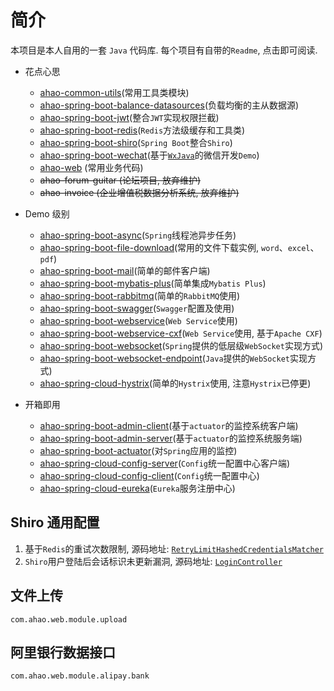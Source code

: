 # 简介
本项目是本人自用的一套 `Java` 代码库. 每个项目有自带的`Readme`, 点击即可阅读.

- 花点心思
  - [ahao-common-utils](https://github.com/Ahaochan/ahao-common-utils)(常用工具类模块)
  - [ahao-spring-boot-balance-datasources](./ahao-spring-boot-balance-datasources)(负载均衡的主从数据源)
  - [ahao-spring-boot-jwt](./ahao-spring-boot-jwt)(整合`JWT`实现权限拦截)
  - [ahao-spring-boot-redis](./ahao-spring-boot-redis)(`Redis`方法级缓存和工具类)
  - [ahao-spring-boot-shiro](./ahao-spring-boot-shiro)(`Spring Boot`整合`Shiro`)
  - [ahao-spring-boot-wechat](./ahao-spring-boot-wechat)(基于[`WxJava`](https://github.com/Wechat-Group/WxJava)的微信开发`Demo`)
  - [ahao-web](./ahao-web) (常用业务代码)
  - ~~ahao-forum-guitar (论坛项目, 放弃维护)~~
  - ~~ahao-invoice (企业增值税数据分析系统, 放弃维护)~~
  
- Demo 级别
  - [ahao-spring-boot-async](./ahao-spring-boot-async)(`Spring`线程池异步任务)
  - [ahao-spring-boot-file-download](./ahao-spring-boot-file-download)(常用的文件下载实例, `word`、`excel`、`pdf`)
  - [ahao-spring-boot-mail](./ahao-spring-boot-mail)(简单的邮件客户端)
  - [ahao-spring-boot-mybatis-plus](./ahao-spring-boot-mybatis-plus)(简单集成`Mybatis Plus`)
  - [ahao-spring-boot-rabbitmq](./ahao-spring-boot-rabbitmq)(简单的`RabbitMQ`使用)
  - [ahao-spring-boot-swagger](./ahao-spring-boot-swagger)(`Swagger`配置及使用)
  - [ahao-spring-boot-webservice](./ahao-spring-boot-webservice)(`Web Service`使用)
  - [ahao-spring-boot-webservice-cxf](./ahao-spring-boot-webservice-cxf)(`Web Service`使用, 基于`Apache CXF`)
  - [ahao-spring-boot-websocket](./ahao-spring-boot-websocket)(`Spring`提供的低层级`WebSocket`实现方式)
  - [ahao-spring-boot-websocket-endpoint](./ahao-spring-boot-websocket-endpoint)(`Java`提供的`WebSocket`实现方式)
  - [ahao-spring-cloud-hystrix](./ahao-spring-cloud-hystrix)(简单的`Hystrix`使用, 注意`Hystrix`已停更)
  
- 开箱即用
  - [ahao-spring-boot-admin-client](./ahao-spring-boot-admin-client)(基于`actuator`的监控系统客户端)
  - [ahao-spring-boot-admin-server](./ahao-spring-boot-admin-server)(基于`actuator`的监控系统服务端)
  - [ahao-spring-boot-actuator](./ahao-spring-boot-actuator)(对`Spring`应用的监控)
  - [ahao-spring-cloud-config-server](./ahao-spring-cloud-config-server)(`Config`统一配置中心客户端)
  - [ahao-spring-cloud-config-client](./ahao-spring-cloud-config-client)(`Config`统一配置中心)
  - [ahao-spring-cloud-eureka](./ahao-spring-cloud-eureka)(`Eureka`服务注册中心)

## Shiro 通用配置
1. 基于`Redis`的重试次数限制, 源码地址: [`RetryLimitHashedCredentialsMatcher`](https://github.com/Ahaochan/project/blob/master/ahao-web/src/main/java/com/ahao/rbac/shiro/credential/RetryLimitHashedCredentialsMatcher.java)
2. `Shiro`用户登陆后会话标识未更新漏洞, 源码地址: [`LoginController`](https://github.com/Ahaochan/project/blob/master/ahao-web/src/main/java/com/ahao/rbac/shiro/LoginController.java#L86-L114)

## 文件上传
`com.ahao.web.module.upload`

## 阿里银行数据接口
`com.ahao.web.module.alipay.bank`
